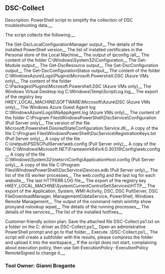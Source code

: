 ## DSC-Collect

Description:
​​​​​​​​​​​PowerShell script to simplify the collection of DSC troubleshooting data.__

The script collects the following:__

The Get-DscLocalConfigurationManager output__
The details of the installed PowerShell version__
The list of installed certificates in the Personal store of the Local Machine__
The output of ipconfig /all__
The content of the folder C:\Windows\System32\Configuration__
The Get-Module output__
The Get-DscResource output__
The Get-DscConfiguration output__
The Get-DscConfigurationStatus output__
The content of the folder C:\WindowsAzure\Logs\Plugins\Microsoft.Powershell.DSC (Azure VMs only)__
The content of the folder C:\Packages\Plugins\Microsoft.Powershell.DSC (Azure VMs only)__
The Windows Virtual Desktop log C:\Windows\Temp\ScriptLog.log​__
The export of the registry key HKEY_LOCAL_MACHINE\SOFTWARE\Microsoft\Azure\DSC (Azure VMs only)__
The Windows Azure Guest Agent log C:\WindowsAzure\Logs\WaAppAgent.log (Azure VMs only)​__
The content of the folder C:\Program Files\WindowsPowerShell\DscService\Configuration (Pull Server only)__
The version of the file Microsoft.Powershell.DesiredStateConfiguration.Service.dll__
A copy of the file C:\Program Files\WindowsPowerShell\DscService\RegistrationKeys.txt (Pull Server only)__
A copy of the file C:\inetpub\PSDSCPullServer\web.config (Pull Server only)__
A copy of the file C:\Windows\Microsoft.NET\Framework64\v4.0.30319\Config\web.config​__
A copy of the file C:\Windows\System32\inetsrv\Config\ApplicationHost.config (Pull Server only)__
A copy of the file C:\Program Files\WindowsPowerShell\DscService\Devices.edb (Pull Server only)__
The list of the IIS worker processes__
The web.config and the last log for each website__
The last HTTPERR.LOG file__
The export of the registry key HKEY_LOCAL_MACHINE\System\CurrentControlSet\Services\HTTP__
The export of the Application, System, WMI-Activity, DSC, DSC PullServer, DSC FileDownloadManager, ManagementOdataService, PowerShell, Windows Remote Management__
The output of the command netsh winhttp show proxy​ and nslookup wpad​__
The details of the running processes__
The details of the services__
The list of the installed hotfixes__

Customer-friendly action plan:
Save the attached file DSC-Collect.ps1.txt on a folder on the C: driver as DSC-Collect.ps1__
Open an administrative PowerShell prompt and go to that folder__
Execute .\DSC-Collect.ps1__
The script will create a subfolder with the results, please compress the folder and upload it into the workspace__
If the script does not start, complaining about execution policy, then use Set-ExecutionPolicy -ExecutionPolicy RemoteSigned to change it.​__


### Tool Owner: Gianni Bragante